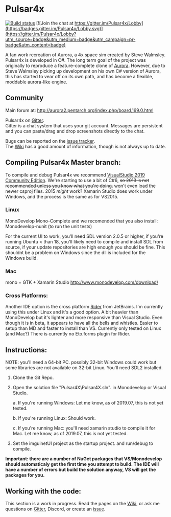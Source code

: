 # Pulsar4x
[![Build status](https://ci.appveyor.com/api/projects/status/owpp4y7ruyn0skm1/branch/Master?svg=true)](https://ci.appveyor.com/project/intercross21/pulsar4x/branch/Master)
[![Join the chat at https://gitter.im/Pulsar4x/Lobby](https://badges.gitter.im/Pulsar4x/Lobby.svg)](https://gitter.im/Pulsar4x/Lobby?utm_source=badge&utm_medium=badge&utm_campaign=pr-badge&utm_content=badge)

A fan work recreation of Aurora, a 4x space sim created by Steve Walmsley. Pulsar4x is developed in C#. The long term goal of the project was originally to reproduce a feature-complete clone of [Aurora](http://aurora2.pentarch.org/index.php).
However, due to Steve Walmsley picking up development on his own C# version of Aurora, this has started to vear off on its own path, and has become a flexible, moddable aurora-like engine.

## Community

Main forum at: http://aurora2.pentarch.org/index.php/board,169.0.html

Pulsar4x on [Gitter](https://gitter.im/Pulsar4x/Lobby#).<br />
Gitter is a chat system that uses your git account. Messages are persistent and you can paste/drag and drop screenshots directly to the chat.

Bugs can be reported on the [issue tracker](https://github.com/Pulsar4xDevs/Pulsar4x/issues).  
The [Wiki](https://github.com/Pulsar4xDevs/Pulsar4x/wiki) has a good amount of information, though is not always up to date.

## Compiling Pulsar4x Master branch:

To compile and debug Pulsar4x we recommend [VisualStudio 2019 Community Edition](https://www.visualstudio.com/downloads/download-visual-studio-vs). We're starting to use a bit of C#6, ~~so 2013 is not recommended unless you know what you're doing.~~ won't even load the newer csproj files.  2015 *might* work?
Xamarin Studio does work under Windows, and the process is the same as for VS2015.

### Linux
MonoDevelop
Mono-Complete
and we recomended that you also install:
Monodevelop-nunit (to run the unit tests)

For the current UI to work, you'll need SDL version 2.0.5 or higher, if you're running Ubuntu < than 18, you'll likely need to compile and install SDL from source, if your update repositories are high enough you should be fine. 
This shouldnt be a problem on Windows since the dll is included for the Windows build. 

### Mac
mono + GTK + Xamarin Studio
http://www.monodevelop.com/download/


### Cross Platforms:
Another IDE option is the cross platform [Rider](https://www.jetbrains.com/rider/) from JetBrains.
I'm currently using this under Linux and it's a good option. A bit heavier than MonoDevelop but it's lighter and more responsive than Visual Studio. 
Even though it is in beta, it appears to have all the bells and whistles. Easier to setup than MD and faster to install than VS.
Currently only tested on Linux (and Mac?)
There is currently no Eto.forms plugin for Rider. 

## Instructions:

NOTE: you'll need a 64-bit PC. possibly 32-bit Windows could work but some libraries are not available on 32-bit Linux. 
You'll need SDL2 installed. 

1. Clone the Git Repo.

2. Open the solution file "Pulsar4X\Pulsar4X.sln". in Monodevelop or Visual Studio.

	a. If you're running Windows: Let me know, as of 2019.07, this is not yet tested. 

	b. If you're running Linux: Should work.

	c. If you're running Mac: you'll need xamarin studio to compile it for Mac. Let me know, as of 2019.07, this is not yet tested.

4. Set the imguinetUI project as the startup project. and run/debug to compile.  

**Important: there are a number of NuGet packages that VS/Monodevelop should automaticaly get the first time you attempt to build. 
The IDE will have a number of errors but build the solution anyway, VS will get the packages for you.**

## Working with the code:
This section is a work in progress. Read the pages on the [Wiki](https://github.com/Pulsar4xDevs/Pulsar4x/wiki), or ask me questions on [Gitter](https://gitter.im/Pulsar4x/Lobby#), Discord, or create an [issue](https://github.com/Pulsar4xDevs/Pulsar4x/issues). 
